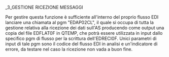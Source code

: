 _3_GESTIONE RICEZIONE MESSAGGI

Per gestire questa funzione è sufficiente all'interno del proprio flusso EDI lanciare una chiamata
al pgm "EDAP02CL", il quale si occupa di tutta la gestione relativa alla ricezione dei dati sull'AS
producendo come output una copia del file EDFLAT0F in QTEMP, che potrà essere utilizzata in input
dallo specifico pgm di flusso per la scrittura dell'EDRECI0F.
Unici parametri di input di tale pgm sono il codice del flusso EDI in analisi e un'indicatore di
errore, da testare nel caso la ricezione non vada a buon fine.

